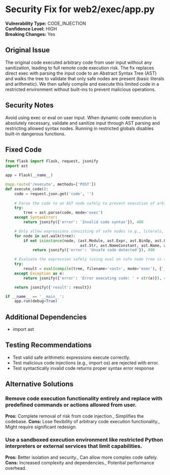 # Security Fix for web2/exec/app.py

**Vulnerability Type:** CODE_INJECTION  
**Confidence Level:** HIGH  
**Breaking Changes:** Yes

## Original Issue
The original code executed arbitrary code from user input without any sanitization, leading to full remote code execution risk. The fix replaces direct exec with parsing the input code to an Abstract Syntax Tree (AST) and walks the tree to validate that only safe nodes are present (basic literals and arithmetic). We then safely compile and execute this limited code in a restricted environment without built-ins to prevent malicious operations.

## Security Notes
Avoid using exec or eval on user input. When dynamic code execution is absolutely necessary, validate and sanitize input through AST parsing and restricting allowed syntax nodes. Running in restricted globals disables built-in dangerous functions.

## Fixed Code
```py
from flask import Flask, request, jsonify
import ast

app = Flask(__name__)

@app.route('/execute', methods=['POST'])
def execute_code():
    code = request.json.get('code', '')
    
    # Parse the code to an AST node safely to prevent execution of arbitrary code
    try:
        tree = ast.parse(code, mode='exec')
    except SyntaxError:
        return jsonify({'error': 'Invalid code syntax'}), 400

    # Only allow expressions consisting of safe nodes (e.g., literals, arithmetic)
    for node in ast.walk(tree):
        if not isinstance(node, (ast.Module, ast.Expr, ast.BinOp, ast.UnaryOp, ast.Num,
                                 ast.Str, ast.NameConstant, ast.Name, ast.Load, ast.operator, ast.unaryop)):
            return jsonify({'error': 'Unsafe code detected'}), 400

    # Evaluate the expression safely (using eval on safe node tree is still discouraged, here used with literals as example)
    try:
        result = eval(compile(tree, filename='<ast>', mode='exec'), {'__builtins__': {}})
    except Exception as e:
        return jsonify({'error': 'Error executing code: ' + str(e)}), 400

    return jsonify({'result': result})

if __name__ == '__main__':
    app.run(debug=True)

```

## Additional Dependencies
- import ast

## Testing Recommendations
- Test valid safe arithmetic expressions execute correctly.
- Test malicious code injections (e.g., import os) are rejected with error.
- Test syntactically invalid code returns proper syntax error response

## Alternative Solutions

### Remove code execution functionality entirely and replace with predefined commands or actions allowed from user.
**Pros:** Complete removal of risk from code injection., Simplifies the codebase.
**Cons:** Lose flexibility of arbitrary code execution functionality., Might require significant redesign.

### Use a sandboxed execution environment like restricted Python interpreters or external services that limit capabilities.
**Pros:** Better isolation and security., Can allow more complex code safely.
**Cons:** Increased complexity and dependencies., Potential performance overhead.

